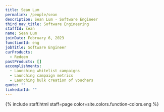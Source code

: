 ```yaml
---
title: Sean Lum
permalink: /people/sean
description: Sean Lum - Software Engineer
third_nav_title: Software Engineering
staffId: sean
name: Sean Lum
joinDate: February 6, 2023
functionId: eng
jobTitle: Software Engineer
curProducts:
  - Redeem
pastProducts: []
accomplishments:
  - Launching whitelist campaigns
  - Launching campaign metrics
  - Launching bulk creation of vouchers
quote: ""
linkedinId: ""
---
```


{% include staff.html staff=page color=site.colors.function-colors.eng %}
